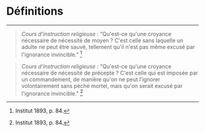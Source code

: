# Définitions

***

> *Cours d'instruction religieuse* : "Qu'est-ce qu'une croyance nécessaire de nécessité de moyen ? C'est celle sans laquelle un adulte ne peut être sauvé, tellement qu'il n'est pas même excusé par l'ignorance invincible." [^1]

[^1]: Institut 1893, p. 84.

> *Cours d'instruction religieuse* : "Qu'est-ce qu'une croyance nécessaire de nécessité de précepte ? C'est celle qui est imposée par un commandement, de manière qu'on ne peut l'ignorer volontairement sans péché mortel, mais qu'on serait excusé par l'ignorance invincible." [^2]

[^2]: Institut 1893, p. 84.


